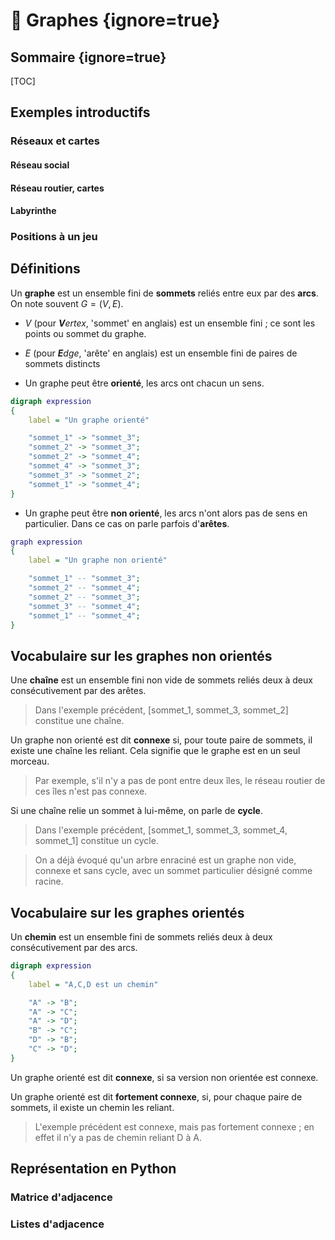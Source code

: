 # :diamond_shape_with_a_dot_inside: Graphes {ignore=true}

## Sommaire {ignore=true}

[TOC]

## Exemples introductifs

### Réseaux et cartes
#### Réseau social
#### Réseau routier, cartes
#### Labyrinthe


### Positions à un jeu


## Définitions

Un **graphe** est un ensemble fini de **sommets** reliés entre eux par des **arcs**. On note souvent $G = (V, E)$.
* $V$ (pour _**V**ertex_, 'sommet' en anglais) est un ensemble fini ; ce sont les points ou sommet du graphe.
* $E$ (pour _**E**dge_, 'arête' en anglais) est un ensemble fini de paires de sommets distincts

* Un graphe peut être **orienté**, les arcs ont chacun un sens.

```dot
digraph expression
{
    label = "Un graphe orienté"

    "sommet_1" -> "sommet_3";
    "sommet_2" -> "sommet_3";
    "sommet_2" -> "sommet_4";
    "sommet_4" -> "sommet_3";
    "sommet_3" -> "sommet_2";
    "sommet_1" -> "sommet_4";
}
```

* Un graphe peut être **non orienté**, les arcs n'ont alors pas de sens en particulier. Dans ce cas on parle parfois d'**arêtes**.

```dot
graph expression
{
    label = "Un graphe non orienté"

    "sommet_1" -- "sommet_3";
    "sommet_2" -- "sommet_4";
    "sommet_2" -- "sommet_3";
    "sommet_3" -- "sommet_4";
    "sommet_1" -- "sommet_4";
}
```

## Vocabulaire sur les graphes non orientés
Une **chaîne** est un ensemble fini non vide de sommets reliés deux à deux consécutivement par des arêtes.

> Dans l'exemple précédent, [sommet_1, sommet_3, sommet_2] constitue une chaîne.

Un graphe non orienté est dit **connexe** si, pour toute paire de sommets, il existe une chaîne les reliant. Cela signifie que le graphe est en un seul morceau.

> Par exemple, s'il n'y a pas de pont entre deux îles, le réseau routier de ces îles n'est pas connexe.

Si une chaîne relie un sommet à lui-même, on parle de **cycle**.

> Dans l'exemple précédent, [sommet_1, sommet_3, sommet_4, sommet_1] constitue un cycle.


> On a déjà évoqué qu'un arbre enraciné est un graphe non vide, connexe et sans cycle, avec un sommet particulier désigné comme racine.


## Vocabulaire sur les graphes orientés

Un **chemin** est un ensemble fini de sommets reliés deux à deux consécutivement par des arcs.

```dot
digraph expression
{
    label = "A,C,D est un chemin"

    "A" -> "B";
    "A" -> "C";
    "A" -> "D";
    "B" -> "C";
    "D" -> "B";
    "C" -> "D";
}
```

Un graphe orienté est dit **connexe**, si sa version non orientée est connexe.


Un graphe orienté est dit **fortement connexe**, si, pour chaque paire de sommets, il existe un chemin les reliant.

> L'exemple précédent est connexe, mais pas fortement connexe ; en effet il n'y a pas de chemin reliant $\text{D}$ à $\text{A}$.

## Représentation en Python

### Matrice d'adjacence

### Listes d'adjacence


